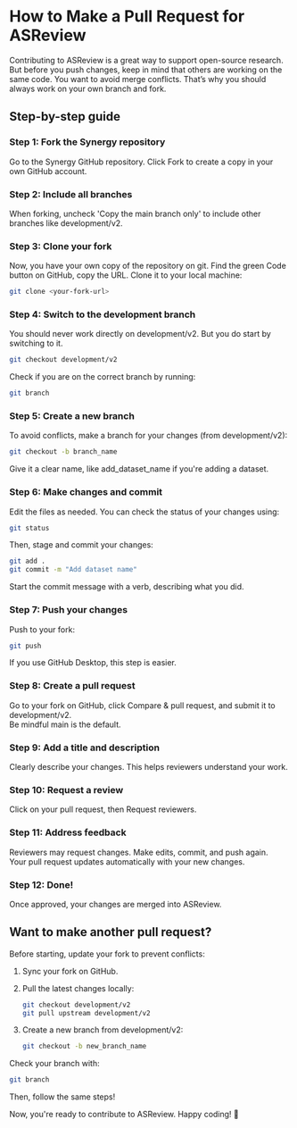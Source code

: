 # How to Make a Pull Request for ASReview  

Contributing to ASReview is a great way to support open-source research. But before you push 
changes, keep in mind that others are working on the same code. You want to avoid merge 
conflicts. That’s why you should always work on your own branch and fork.  

## Step-by-step guide  

### Step 1: Fork the Synergy repository  

Go to the Synergy GitHub repository. Click Fork to create a copy in your own GitHub account.  

### Step 2: Include all branches  

When forking, uncheck 'Copy the main branch only' to include other branches like development/v2.  

### Step 3: Clone your fork  

Now, you have your own copy of the repository on git. Find the green Code button on GitHub, 
copy the URL. Clone it to your local machine:

```sh
git clone <your-fork-url>
```

### Step 4: Switch to the development branch  

You should never work directly on development/v2. But you do start by switching to it.

```sh
git checkout development/v2
```

Check if you are on the correct branch by running:

```sh
git branch
```

### Step 5: Create a new branch  

To avoid conflicts, make a branch for your changes (from development/v2):

```sh
git checkout -b branch_name
```

Give it a clear name, like add_dataset_name if you're adding a dataset.  

### Step 6: Make changes and commit  

Edit the files as needed. You can check the status of your changes using:

```sh
git status
```

Then, stage and commit your changes:

```sh
git add .
git commit -m "Add dataset name"
```

Start the commit message with a verb, describing what you did.  

### Step 7: Push your changes  

Push to your fork:

```sh
git push
```

If you use GitHub Desktop, this step is easier.  

### Step 8: Create a pull request  

Go to your fork on GitHub, click Compare & pull request, and submit it to development/v2.  
Be mindful main is the default.  

### Step 9: Add a title and description  

Clearly describe your changes. This helps reviewers understand your work.  

### Step 10: Request a review  

Click on your pull request, then Request reviewers.  

### Step 11: Address feedback  

Reviewers may request changes. Make edits, commit, and push again.  
Your pull request updates automatically with your new changes.  

### Step 12: Done!  

Once approved, your changes are merged into ASReview.  

## Want to make another pull request?  

Before starting, update your fork to prevent conflicts:  

1. Sync your fork on GitHub.  
2. Pull the latest changes locally:  

   ```sh
   git checkout development/v2 
   git pull upstream development/v2
   ```

3. Create a new branch from development/v2:  

   ```sh
   git checkout -b new_branch_name
   ```

Check your branch with:

```sh
git branch
```

Then, follow the same steps!  

Now, you're ready to contribute to ASReview. Happy coding! 🚀
